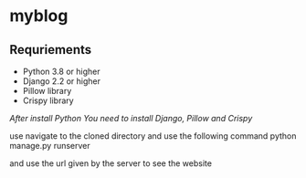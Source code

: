 # myblog

## Requriements
* Python 3.8 or higher
* Django 2.2 or higher
* Pillow library
* Crispy library

*After install Python You need to install Django, Pillow and Crispy*

use 
navigate to the cloned directory and use the following command
python manage.py runserver

and use the url given by the server to see the website
